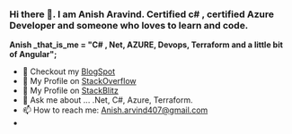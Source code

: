 ### Hi there 👋.  I am Anish Aravind. Certified c# , certified Azure Developer and someone who loves to learn and code.

<b> Anish _that_is_me = "C# , Net, AZURE, Devops, Terraform and a little bit of Angular";</b> </br>

- 🔭 Checkout my <a href="https://anisharvind.blogspot.com/">BlogSpot <a>
- 🌱  My Profile on <a href="https://stackoverflow.com/users/12101614/anish">StackOverflow <a>
- 👯  My Profile on <a href="https://stackblitz.com/@Anish407">StackBlitz <a>
- 💬 Ask me about ... .Net, C#, Azure, Terraform.
- 📫 How to reach me: Anish.arvind407@gmail.com
- <img width="2" height="2" src="https://user-images.githubusercontent.com/51234038/155853354-a06e3e86-434b-4e99-9d8d-6d9976f24dc5.png"/>
 
